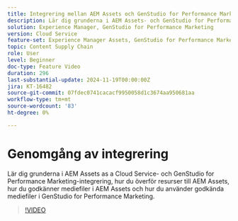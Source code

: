 ```yaml
---
title: Integrering mellan AEM Assets och GenStudio for Performance Marketing
description: Lär dig grunderna i AEM Assets- och GenStudio for Performance Marketing-integrering, hur du överför resurser till AEM Assets, hur du godkänner mediefiler i AEM Assets och hur du använder godkända mediefiler i GenStudio for Performance Marketing.
solution: Experience Manager, GenStudio for Performance Marketing
version: Cloud Service
feature-set: Experience Manager Assets, GenStudio for Performance Marketing
topic: Content Supply Chain
role: User
level: Beginner
doc-type: Feature Video
duration: 296
last-substantial-update: 2024-11-19T00:00:00Z
jira: KT-16482
source-git-commit: 07fdec0741cacacf9950058d1c3674aa950681aa
workflow-type: tm+mt
source-wordcount: '83'
ht-degree: 0%

---
```



# Genomgång av integrering

Lär dig grunderna i AEM Assets as a Cloud Service- och GenStudio for Performance Marketing-integrering, hur du överför resurser till AEM Assets, hur du godkänner mediefiler i AEM Assets och hur du använder godkända mediefiler i GenStudio for Performance Marketing.

>[!VIDEO](https://video.tv.adobe.com/v/3439264/?learn=on)
